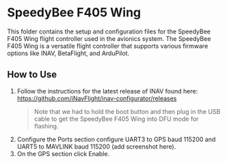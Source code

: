 # SpeedyBee F405 Wing

This folder contains the setup and configuration files for the SpeedyBee F405 Wing flight controller used in the avionics system. The SpeedyBee F405 Wing is a versatile flight controller that supports various firmware options like INAV, BetaFlight, and ArduPilot.

## How to Use

1. Follow the instructions for the latest release of INAV found here: https://github.com/iNavFlight/inav-configurator/releases
    > Note that we had to hold the boot button and then plug in the USB cable to get the SpeedyBee F405 Wing into DFU mode for flashing.
2. Configure the Ports section configure UART3 to GPS baud 115200 and UART5 to MAVLINK baud 115200 (add screenshot here).
3. On the GPS section click Enable.
